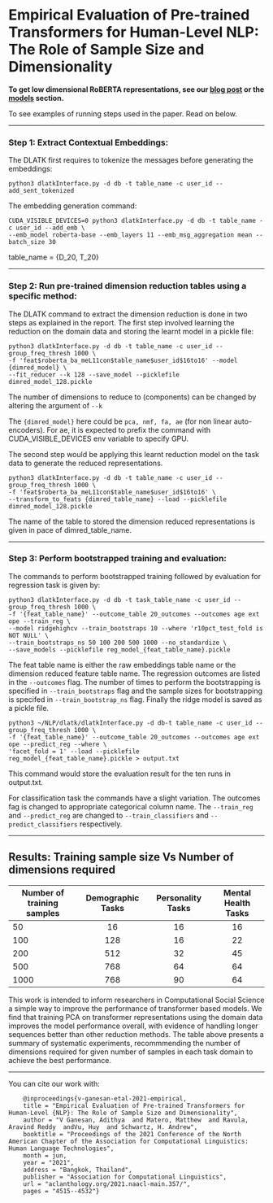 # Empirical Evaluation of Pre-trained Transformers for Human-Level NLP: The Role of Sample Size and Dimensionality

**To get low dimensional RoBERTA representations, see our [blog post](https://adithya8.github.io/blog/paper/2021/04/15/Empirical-Evaluation.html) or the [models](models) section.**

To see examples of running steps used in the paper. Read on below. 

---

### Step 1: Extract Contextual Embeddings: 

The DLATK first requires to tokenize the messages before generating the embeddings: 

    python3 dlatkInterface.py -d db -t table_name -c user_id --add_sent_tokenized

The embedding generation command:

	CUDA_VISIBLE_DEVICES=0 python3 dlatkInterface.py -d db -t table_name -c user_id --add_emb \
	--emb_model roberta-base --emb_layers 11 --emb_msg_aggregation mean --batch_size 30

table_name = {D_20, T_20}

----

### Step 2: Run pre-trained dimension reduction tables using a specific method:

The DLATK command to extract the dimension reduction is done in two steps as explained in the report. The first step involved learning the reduction on the domain data and storing the learnt model in a pickle file:

	python3 dlatkInterface.py -d db -t table_name -c user_id --group_freq_thresh 1000 \
	-f 'feat$roberta_ba_meL11con$table_name$user_id$16to16' --model {dimred_model} \
	--fit_reducer --k 128 --save_model --picklefile dimred_model_128.pickle

The number of dimensions to reduce to (components) can be changed by altering the argument of `--k`

The `{dimred_model}` here could be `pca, nmf, fa, ae` (for non linear auto-encoders). For ae, it is expected to prefix the command with CUDA_VISIBLE_DEVICES env variable to specify GPU.  

The second step would be applying this learnt reduction model on the task data to generate the reduced representations.

	python3 dlatkInterface.py -d db -t table_name -c user_id --group_freq_thresh 1000 \
	-f 'feat$roberta_ba_meL11con$table_name$user_id$16to16' \
	--transform_to_feats {dimred_table_name} --load --picklefile dimred_model_128.pickle

The name of the table to stored the dimension reduced representations is given in pace of dimred_table_name. 

-----

### Step 3: Perform bootstrapped training and evaluation:

The commands to perform bootstrapped training followed by evaluation for regression task is given by:

	python3 dlatkInterface.py -d db -t task_table_name -c user_id --group_freq_thresh 1000 \
	-f '{feat_table_name}' --outcome_table 20_outcomes --outcomes age ext ope --train_reg \
	--model ridgehighcv --train_bootstraps 10 --where 'r10pct_test_fold is NOT NULL' \
	--train_bootstraps_ns 50 100 200 500 1000 --no_standardize \
	--save_models --picklefile reg_model_{feat_table_name}.pickle

The feat table name is either the raw embeddings table name or the dimension reduced feature table name. The regression outcomes are listed in the `--outcomes` flag. The number of times to perform the bootstrapping is specified in `--train_bootstraps` flag and the sample sizes for bootstrapping is specifed in `--train_bootstrap_ns` flag. Finally the ridge model is saved as a pickle file. 

	python3 ~/NLP/dlatk/dlatkInterface.py -d db-t table_name -c user_id --group_freq_thresh 1000 \
	-f '{feat_table_name}' --outcome_table 20_outcomes --outcomes age ext ope --predict_reg --where \
	'facet_fold = 1' --load --picklefile reg_model_{feat_table_name}.pickle > output.txt

This command would store the evaluation result for the ten runs in output.txt. 

For classification task the commands have a slight variation. The outcomes fag is changed to appropriate categorical column name. The `--train_reg` and `--predict_reg` are changed to `--train_classifiers` and `--predict_classifiers` respectively. 

----
## Results: Training sample size Vs Number of dimensions required

| Number of training samples | Demographic Tasks | Personality Tasks | Mental Health Tasks |
| -------------------------- | :---------------: | :---------------: | :-----------------: |
| 50                         | 16                | 16                | 16                  |
| 100			     | 128		 | 16		     | 22		   |
| 200			     | 512		 | 32		     | 45		   |
| 500			     | 768		 | 64		     | 64		   |
| 1000			     | 768		 | 90		     | 64		   |

This work is intended to inform researchers in Computational Social Science a simple way to improve the performance of transformer based models. We find that training PCA on transformer representations using the domain data improves the model performance overall, with evidence of handling longer sequences better than other reduction methods.
The table above presents a summary of systematic experiments, recommmending the number of dimensions required for given number of samples in each task domain to achieve the best performance.

---

You can cite our work with:
	
        @inproceedings{v-ganesan-etal-2021-empirical,
        title = "Empirical Evaluation of Pre-trained Transformers for Human-Level {NLP}: The Role of Sample Size and Dimensionality",
        author = "V Ganesan, Adithya  and Matero, Matthew  and Ravula, Aravind Reddy  andVu, Huy  and Schwartz, H. Andrew",
        booktitle = "Proceedings of the 2021 Conference of the North American Chapter of the Association for Computational Linguistics: Human Language Technologies",
        month = jun,
        year = "2021",
        address = "Bangkok, Thailand",
        publisher = "Association for Computational Linguistics",
        url = "aclanthology.org/2021.naacl-main.357/",
        pages = "4515--4532"}



